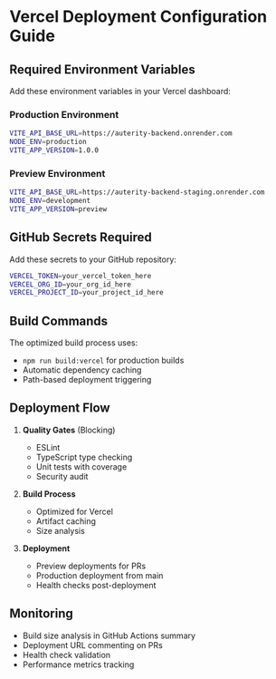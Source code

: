 # Vercel Deployment Configuration Guide

## Required Environment Variables

Add these environment variables in your Vercel dashboard:

### Production Environment
```bash
VITE_API_BASE_URL=https://auterity-backend.onrender.com
NODE_ENV=production
VITE_APP_VERSION=1.0.0
```

### Preview Environment
```bash
VITE_API_BASE_URL=https://auterity-backend-staging.onrender.com
NODE_ENV=development
VITE_APP_VERSION=preview
```

## GitHub Secrets Required

Add these secrets to your GitHub repository:

```bash
VERCEL_TOKEN=your_vercel_token_here
VERCEL_ORG_ID=your_org_id_here
VERCEL_PROJECT_ID=your_project_id_here
```

## Build Commands

The optimized build process uses:
- `npm run build:vercel` for production builds
- Automatic dependency caching
- Path-based deployment triggering

## Deployment Flow

1. **Quality Gates** (Blocking)
   - ESLint
   - TypeScript type checking
   - Unit tests with coverage
   - Security audit

2. **Build Process**
   - Optimized for Vercel
   - Artifact caching
   - Size analysis

3. **Deployment**
   - Preview deployments for PRs
   - Production deployment from main
   - Health checks post-deployment

## Monitoring

- Build size analysis in GitHub Actions summary
- Deployment URL commenting on PRs
- Health check validation
- Performance metrics tracking
